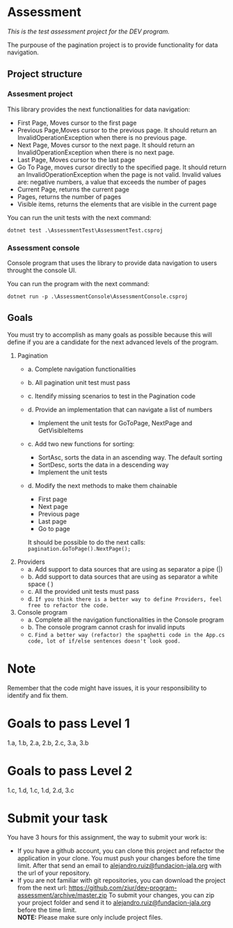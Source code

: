 # Assessment
*This is the test assessment project for the DEV program.*

The purpouse of the pagination project is to provide functionality for data navigation.
## Project structure
### Assesment project
This library provides the next functionalities for data navigation:
 * First Page, Moves cursor to the first page 
 * Previous Page,Moves cursor to the previous page. It should return an InvalidOperationException when there is no previous page.     
 * Next Page,  Moves cursor to the next page. It should return an InvalidOperationException when there is no next page.
 * Last Page, Moves cursor to the last page
 * Go To Page, moves cursor directly to the specified page. It should return an InvalidOperationException when the page is not valid. Invalid values are: negative numbers, a value that exceeds the number of pages
 * Current Page, returns the current page
 * Pages, returns the number of pages
 * Visible items, returns the elements that are visible in the current page

You can run the unit tests with the next command:

`dotnet test .\AssessmentTest\AssessmentTest.csproj`

### Assessment console
Console program that uses the library to provide data navigation to users throught the console UI.

You can run the program with the next command:

`dotnet run -p .\AssessmentConsole\AssessmentConsole.csproj`

## Goals
You must try to accomplish as many goals as possible because this will define if you are a candidate for the next advanced levels of the program.

 1. Pagination 
    * a. Complete navigation functionalities
    * b. All pagination unit test must pass
    * c. Itendify missing scenarios to test in the Pagination code
    * d. Provide an implementation that can navigate a list of numbers
        * Implement the unit tests for GoToPage, NextPage and GetVisibleItems
    * c. Add two new functions for sorting:
      * SortAsc, sorts the data in an ascending way. The default sorting
      * SortDesc, sorts the data in a descending way 
      * Implement the unit tests
    * d. Modify the next methods to make them chainable
      * First page
      * Next page
      * Previous page
      * Last page
      * Go to page
      
      It should be possible to do the next calls:
      `pagination.GoToPage().NextPage();`
 2. Providers   
    * a. Add support to data sources that are using as separator a pipe (|)
    * b. Add support to data sources that are using as separator a white space ( )
    * c. All the provided unit tests must pass
    * d. `If you think there is a better way to define Providers, feel free to refactor the code.` 
 3. Console program
    * a. Complete all the navigation functionalities in the Console program
    * b. The console program cannot crash for invalid inputs
    * c. `Find a better way (refactor) the spaghetti code in the App.cs code, lot of if/else sentences doesn't look good.`

# Note
Remember that the code might have issues, it is your responsibility to identify and fix them.

# Goals to pass Level 1
  1.a, 1.b, 2.a, 2.b, 2.c, 3.a, 3.b
# Goals to pass Level 2
  1.c, 1.d, 1.c, 1.d, 2.d, 3.c
# Submit your task
You have 3 hours for this assignment, the way to submit your work is:
 * If you have a github account, you can clone this project and refactor the application in your clone. You must push your changes before the time limit.
 After that send an email to alejandro.ruiz@fundacion-jala.org with the url of your repository.
 * If you are not familiar with git repositories, you can download the project from the next url:
 https://github.com/ziur/dev-program-assessment/archive/master.zip
 To submit your changes, you can zip your project folder and send it to alejandro.ruiz@fundacion-jala.org before the time limit.  
 **NOTE:** Please make sure only include project files. 
 
